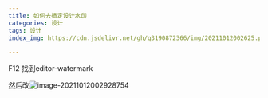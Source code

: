 ```yaml
---
title: 如何去搞定设计水印
categories: 设计
tags: 设计
index_img: https://cdn.jsdelivr.net/gh/q3190872366/img/20211012002625.png

---
```


F12 找到editor-watermark

然后改![image-20211012002928754](https://cdn.jsdelivr.net/gh/q3190872366/img/20211012002928.png)

